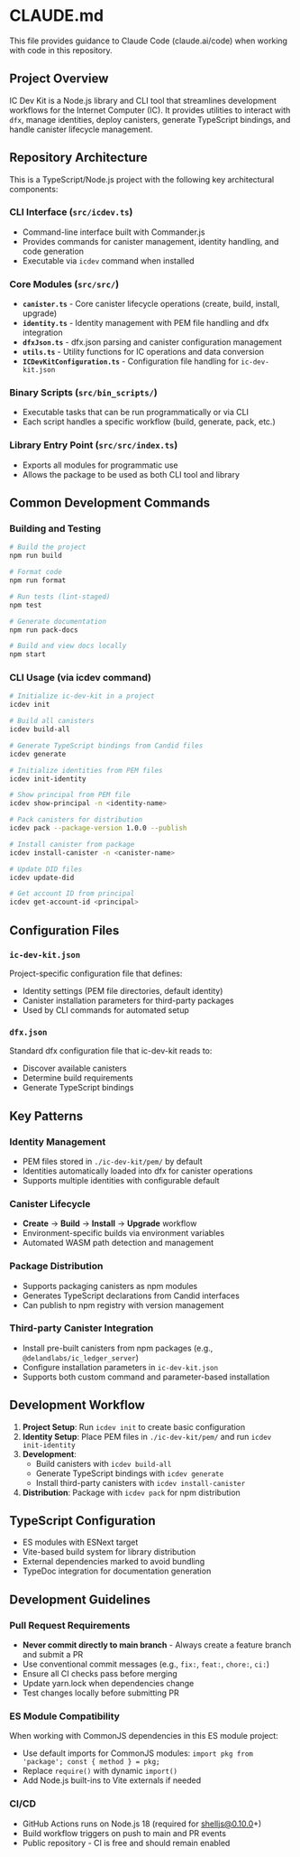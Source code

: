 # CLAUDE.md

This file provides guidance to Claude Code (claude.ai/code) when working with code in this repository.

## Project Overview

IC Dev Kit is a Node.js library and CLI tool that streamlines development workflows for the Internet Computer (IC). It provides utilities to interact with `dfx`, manage identities, deploy canisters, generate TypeScript bindings, and handle canister lifecycle management.

## Repository Architecture

This is a TypeScript/Node.js project with the following key architectural components:

### CLI Interface (`src/icdev.ts`)
- Command-line interface built with Commander.js
- Provides commands for canister management, identity handling, and code generation
- Executable via `icdev` command when installed

### Core Modules (`src/src/`)
- **`canister.ts`** - Core canister lifecycle operations (create, build, install, upgrade)
- **`identity.ts`** - Identity management with PEM file handling and dfx integration
- **`dfxJson.ts`** - dfx.json parsing and canister configuration management
- **`utils.ts`** - Utility functions for IC operations and data conversion
- **`ICDevKitConfiguration.ts`** - Configuration file handling for `ic-dev-kit.json`

### Binary Scripts (`src/bin_scripts/`)
- Executable tasks that can be run programmatically or via CLI
- Each script handles a specific workflow (build, generate, pack, etc.)

### Library Entry Point (`src/src/index.ts`)
- Exports all modules for programmatic use
- Allows the package to be used as both CLI tool and library

## Common Development Commands

### Building and Testing
```bash
# Build the project
npm run build

# Format code
npm run format

# Run tests (lint-staged)
npm test

# Generate documentation
npm run pack-docs

# Build and view docs locally
npm start
```

### CLI Usage (via icdev command)
```bash
# Initialize ic-dev-kit in a project
icdev init

# Build all canisters
icdev build-all

# Generate TypeScript bindings from Candid files
icdev generate

# Initialize identities from PEM files
icdev init-identity

# Show principal from PEM file
icdev show-principal -n <identity-name>

# Pack canisters for distribution
icdev pack --package-version 1.0.0 --publish

# Install canister from package
icdev install-canister -n <canister-name>

# Update DID files
icdev update-did

# Get account ID from principal
icdev get-account-id <principal>
```

## Configuration Files

### `ic-dev-kit.json`
Project-specific configuration file that defines:
- Identity settings (PEM file directories, default identity)
- Canister installation parameters for third-party packages
- Used by CLI commands for automated setup

### `dfx.json`
Standard dfx configuration file that ic-dev-kit reads to:
- Discover available canisters
- Determine build requirements
- Generate TypeScript bindings

## Key Patterns

### Identity Management
- PEM files stored in `./ic-dev-kit/pem/` by default
- Identities automatically loaded into dfx for canister operations
- Supports multiple identities with configurable default

### Canister Lifecycle
- **Create** → **Build** → **Install** → **Upgrade** workflow
- Environment-specific builds via environment variables
- Automated WASM path detection and management

### Package Distribution
- Supports packaging canisters as npm modules
- Generates TypeScript declarations from Candid interfaces
- Can publish to npm registry with version management

### Third-party Canister Integration
- Install pre-built canisters from npm packages (e.g., `@delandlabs/ic_ledger_server`)
- Configure installation parameters in `ic-dev-kit.json`
- Supports both custom command and parameter-based installation

## Development Workflow

1. **Project Setup**: Run `icdev init` to create basic configuration
2. **Identity Setup**: Place PEM files in `./ic-dev-kit/pem/` and run `icdev init-identity`
3. **Development**: 
   - Build canisters with `icdev build-all`
   - Generate TypeScript bindings with `icdev generate`
   - Install third-party canisters with `icdev install-canister`
4. **Distribution**: Package with `icdev pack` for npm distribution

## TypeScript Configuration

- ES modules with ESNext target
- Vite-based build system for library distribution
- External dependencies marked to avoid bundling
- TypeDoc integration for documentation generation

## Development Guidelines

### Pull Request Requirements
- **Never commit directly to main branch** - Always create a feature branch and submit a PR
- Use conventional commit messages (e.g., `fix:`, `feat:`, `chore:`, `ci:`)
- Ensure all CI checks pass before merging
- Update yarn.lock when dependencies change
- Test changes locally before submitting PR

### ES Module Compatibility
When working with CommonJS dependencies in this ES module project:
- Use default imports for CommonJS modules: `import pkg from 'package'; const { method } = pkg;`
- Replace `require()` with dynamic `import()`
- Add Node.js built-ins to Vite externals if needed

### CI/CD
- GitHub Actions runs on Node.js 18 (required for shelljs@0.10.0+)
- Build workflow triggers on push to main and PR events
- Public repository - CI is free and should remain enabled